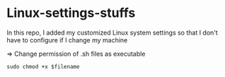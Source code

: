 # Linux-settings-stuffs
In this repo, I added my customized Linux system settings so that I don't have to configure if I change my machine

=> Change permission of .sh files as executable
                        
    sudo chmod +x $filename

